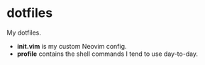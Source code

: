 # dotfiles
My dotfiles.

- **init.vim** is my custom Neovim config.
- **profile** contains the shell commands I tend to use day-to-day.
